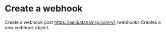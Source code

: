 # Create a webhook

Create a webhook post https://api.katanamrp.com/v1 /webhooks Creates a new webhook
object.
